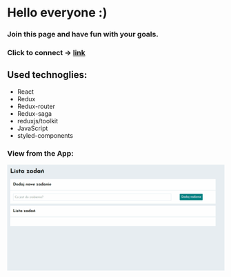 # Hello everyone :)

### Join this page and have fun with your goals.

### Click to connect -> [link](https://jacekwarzecha.github.io/todo-list-react/)

## Used technoglies:

- React
- Redux
- Redux-router
- Redux-saga
- reduxjs/toolkit
- JavaScript
- styled-components

### View from the App:

![view-from-the-App](toDoApp.gif)

